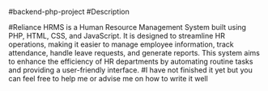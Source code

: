 #backend-php-project
 #Description
 
#Reliance HRMS is a Human Resource Management System built using PHP, HTML, CSS, and JavaScript. It is designed to streamline HR operations, making it easier to manage employee information, track attendance, handle leave requests, and generate reports. This system aims to enhance the efficiency of HR departments by automating routine tasks and providing a user-friendly interface.
#I have not finished it yet but you can feel free to help me or advise me on how to write it well
